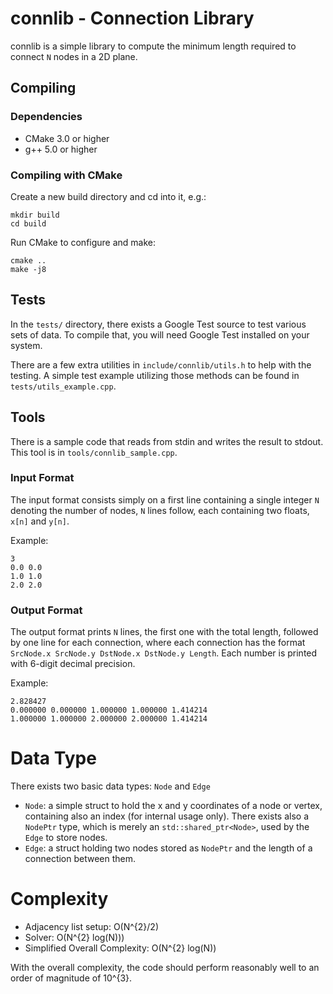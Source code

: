 # connlib - Connection Library

connlib is a simple library to compute the minimum length required to connect
`N` nodes in a 2D plane.

## Compiling

### Dependencies

* CMake 3.0 or higher
* g++ 5.0 or higher

### Compiling with CMake

Create a new build directory and cd into it, e.g.:

```
mkdir build
cd build
```

Run CMake to configure and make:

```
cmake ..
make -j8
```

## Tests

In the `tests/` directory, there exists a Google Test source to test various
sets of data. To compile that, you will need Google Test installed on your
system.

There are a few extra utilities in `include/connlib/utils.h` to help with the
testing. A simple test example utilizing those methods can be found in
`tests/utils_example.cpp`.


## Tools

There is a sample code that reads from stdin and writes the result to stdout.
This tool is in `tools/connlib_sample.cpp`.


### Input Format

The input format consists simply on a first line containing a single integer `N`
denoting the number of nodes, `N` lines follow, each containing two floats,
`x[n]` and `y[n]`.

Example:

```
3
0.0 0.0
1.0 1.0
2.0 2.0
```

### Output Format

The output format prints `N` lines, the first one with the total length,
followed by one line for each connection, where each connection has the format
`SrcNode.x SrcNode.y DstNode.x DstNode.y Length`. Each number is printed with
6-digit decimal precision.

Example:

```
2.828427
0.000000 0.000000 1.000000 1.000000 1.414214
1.000000 1.000000 2.000000 2.000000 1.414214
```


# Data Type

There exists two basic data types: `Node` and `Edge`

* `Node`: a simple struct to hold the x and y coordinates of a node or vertex,
  containing also an index (for internal usage only). There exists also a
  `NodePtr` type, which is merely an `std::shared_ptr<Node>`, used by the
  `Edge` to store nodes.
* `Edge`: a struct holding two nodes stored as `NodePtr` and the length of a
   connection between them.


# Complexity

* Adjacency list setup: O(N^{2}/2)
* Solver: O(N^{2} log(N)))
* Simplified Overall Complexity: O(N^{2} log(N))

With the overall complexity, the code should perform reasonably well to an order
of magnitude of 10^{3}.
